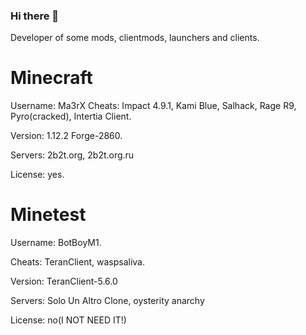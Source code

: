 ### Hi there 👋

Developer of some mods, clientmods, launchers and clients.

# Minecraft

Username: Ma3rX
Cheats: Impact 4.9.1, Kami Blue, Salhack, Rage R9, Pyro(cracked), Intertia Client.

Version: 1.12.2 Forge-2860.

Servers: 2b2t.org, 2b2t.org.ru

License: yes.

# Minetest

Username: BotBoyM1.

Cheats: TeranClient, waspsaliva.

Version: TeranClient-5.6.0

Servers: Solo Un Altro Clone, oysterity anarchy

License: no(I NOT NEED IT!)
